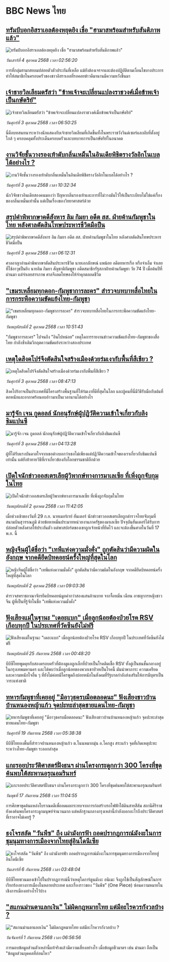 # BBC News ไทย## [ทรัมป์บอกอิสราเอลต้องหยุดยิง เชื่อ "ฮามาสพร้อมสำหรับสันติภาพแล้ว"](https://www.bbc.com/thai/articles/c4g9ynelen3o?at_medium=RSS&at_campaign=rss?at_campaign=githubrss)![ทรัมป์บอกอิสราเอลต้องหยุดยิง เชื่อ "ฮามาสพร้อมสำหรับสันติภาพแล้ว"](https://ichef.bbci.co.uk/ace/ws/240/cpsprodpb/61b1/live/9db56a10-a0cc-11f0-928c-71dbb8619e94.jpg)_วันเสาร์ที่ 4 ตุลาคม 2568 เวลา 02:56:20_การที่กลุ่มฮามาสยอมปล่อยตัวตัวประกันที่เหลือ แม้ยังต้องเจรจาและต้องปฏิบัติตามเงื่อนไขบางประการ ทำให้สมาชิกในครอบครัวของชาวอิสราเอลที่รอคอยข่าวดีมานานมีความหวังขึ้นมา## [เจ้าชายวิลเลียมตรัสว่า "ข้าพเจ้าจะเปลี่ยนแปลงราชวงศ์เมื่อข้าพเจ้าเป็นกษัตริย์"](https://www.bbc.com/thai/articles/cx2xkvq0ql4o?at_medium=RSS&at_campaign=rss?at_campaign=githubrss)![เจ้าชายวิลเลียมตรัสว่า "ข้าพเจ้าจะเปลี่ยนแปลงราชวงศ์เมื่อข้าพเจ้าเป็นกษัตริย์"](https://ichef.bbci.co.uk/ace/ws/240/cpsprodpb/58f6/live/d9b19600-9fb0-11f0-8410-854cfa733f11.jpg)_วันศุกร์ที่ 3 ตุลาคม 2568 เวลา 06:50:25_นี่คือบทสนทนาระหว่างนักแสดงกับเจ้าชายวิลเลียมที่เกิดขึ้นทั้งในพระราชวังวินด์เซอร์และผับที่ตั้งอยู่ใกล้ ๆ ครอบคลุมทั้งประเด็นครอบครัวและบทบาทการเป็นกษัตริย์ในอนาคต## [งานวิจัยชั้นวางรองเท้าดับกลิ่นเหม็นในอินเดียพิชิตรางวัลอิกโนเบลได้อย่างไร ?](https://www.bbc.com/thai/articles/c75qk7n79e3o?at_medium=RSS&at_campaign=rss?at_campaign=githubrss)![งานวิจัยชั้นวางรองเท้าดับกลิ่นเหม็นในอินเดียพิชิตรางวัลอิกโนเบลได้อย่างไร ?](https://ichef.bbci.co.uk/ace/ws/240/cpsprodpb/957d/live/a2e9fa90-9d21-11f0-b741-177e3e2c2fc7.jpg)_วันศุกร์ที่ 3 ตุลาคม 2568 เวลา 10:32:34_นักวิจัยชาวอินเดียสองคนมองว่า ปัญหากลิ่นรองเท้าและการที่ไม่วางมันไว้ให้เป็นระเบียบไม่ใช่แค่เรื่องของกลิ่นเหม็นเท่านั้น แต่เป็นเรื่องของวิทยาศาสตร์ด้วย## [สรุปคำพิพากษาคดีสังหาร ลิม กิมยา อดีต สส. ฝ่ายค้านกัมพูชาในไทย หลังศาลตัดสินโทษประหารชีวิตมือปืน](https://www.bbc.com/thai/articles/czdj2v50688o?at_medium=RSS&at_campaign=rss?at_campaign=githubrss)![สรุปคำพิพากษาคดีสังหาร ลิม กิมยา อดีต สส. ฝ่ายค้านกัมพูชาในไทย หลังศาลตัดสินโทษประหารชีวิตมือปืน](https://ichef.bbci.co.uk/ace/ws/240/cpsprodpb/5605/live/d2c82dd0-a01f-11f0-a161-ab40661a802f.jpg)_วันศุกร์ที่ 3 ตุลาคม 2568 เวลา 06:12:31_ศาลอาญาอ่านคำพิพากษาตัดสินประหารชีวิต นายเอกลักษณ์ แพน้อย อดีตทหารเรือ หรือจ่าเอ็ม จำเลยที่ใช้อาวุธปืนยิง นายลิม กิมยา สัญชาติกัมพูชา อดีตสมาชิกรัฐสภาฝ่ายค้านกัมพูชา วัย 74 ปี เมื่อต้นปีที่ผ่านมา แต่จำเลยสารภาพ ศาลจึงลดโทษลงให้จำคุกตลอดชีวิต## ["เขมรเหลี่ยมทุกดอก-กัมพูชาการละคร" สำรวจบทบาทสื่อไทยในการกระพือความขัดแย้งไทย-กัมพูชา](https://www.bbc.com/thai/articles/czx02z3047ko?at_medium=RSS&at_campaign=rss?at_campaign=githubrss)!["เขมรเหลี่ยมทุกดอก-กัมพูชาการละคร" สำรวจบทบาทสื่อไทยในการกระพือความขัดแย้งไทย-กัมพูชา](https://ichef.bbci.co.uk/ace/ws/240/cpsprodpb/bdcc/live/a69cfd00-9f7d-11f0-92db-77261a15b9d2.jpg)_วันพฤหัสบดีที่ 2 ตุลาคม 2568 เวลา 10:51:43_"กัมพูชาการละคร" ไปจนถึง "อินไปหน่อย" เหตุใดการรายงานข่าวความขัดแย้งไทย-กัมพูชาของสื่อไทย กำลังซ้ำเติมวิกฤตความขัดแย้งระหว่างสองประเทศ## [เหตุใดสิงคโปร์จึงตัดสินใจสร้างเมืองด้วยร่มเงากับพื้นที่สีเขียว ?](https://www.bbc.com/thai/articles/c3w53377g5do?at_medium=RSS&at_campaign=rss?at_campaign=githubrss)![เหตุใดสิงคโปร์จึงตัดสินใจสร้างเมืองด้วยร่มเงากับพื้นที่สีเขียว ?](https://ichef.bbci.co.uk/ace/ws/240/cpsprodpb/48c6/live/e5ef55e0-9dbe-11f0-928c-71dbb8619e94.jpg)_วันศุกร์ที่ 3 ตุลาคม 2568 เวลา 08:47:13_สิงคโปร์อาจเป็นประเทศที่มีโครงสร้างพื้นฐานที่ให้ร่มเงาที่ดีที่สุดในโลก และผู้คนที่นี่มีวิธีรับมือกับฝนที่ตกหนักและอากาศร้อนอบอ้าวมาเป็นเวลานานได้อย่างไร## [มารู้จัก เจน กูดอลล์ นักอนุรักษ์ผู้ปฏิวัติความเข้าใจเกี่ยวกับลิงชิมแปนซี ](https://www.bbc.com/thai/articles/cr70p7nk4m9o?at_medium=RSS&at_campaign=rss?at_campaign=githubrss)![มารู้จัก เจน กูดอลล์ นักอนุรักษ์ผู้ปฏิวัติความเข้าใจเกี่ยวกับลิงชิมแปนซี ](https://ichef.bbci.co.uk/ace/ws/240/cpsprodpb/ee20/live/7cb7c620-9f3f-11f0-ae0a-55b6bfe33aa2.jpg)_วันศุกร์ที่ 3 ตุลาคม 2568 เวลา 04:13:28_ผู้ที่ได้รับแรงบันดาลใจจากเธอต่างบอกว่าเธอไม่เพียงแต่ปฏิวัติความเข้าใจของเราเกี่ยวกับชิมแปนซีเท่านั้น แต่ยังท้าทายวิธีที่เราเกี่ยวข้องกับโลกธรรมชาติอีกด้วย## [เปิดใจนักข่าวออสเตรเลียผู้วิพากษ์ทางการมาเลเซีย ที่เพิ่งถูกจับกุมในไทย](https://www.bbc.com/thai/articles/cn4lpe071d9o?at_medium=RSS&at_campaign=rss?at_campaign=githubrss)![เปิดใจนักข่าวออสเตรเลียผู้วิพากษ์ทางการมาเลเซีย ที่เพิ่งถูกจับกุมในไทย](https://ichef.bbci.co.uk/ace/ws/240/cpsprodpb/30ef/live/4f9477a0-9f77-11f0-9ccd-4dc2d8fa5ad2.jpg)_วันพฤหัสบดีที่ 2 ตุลาคม 2568 เวลา 11:42:05_เมื่อช่วงเช้าของวันที่ 29 ก.ย. นายเมอร์เรย์ ฮันเตอร์ นักข่าวชาวออสเตรเลียถูกตำรวจไทยจับกุมที่สนามบินสุวรรณภูมิ ด้วยข้อหาหมิ่นประมาทหน่วยงานภาครัฐของมาเลเซีย ปัจจุบันฮันเตอร์ได้รับการปล่อยตัวหลังศาลให้ประกันตัว แต่พาสปอร์ตของเขาถูกเจ้าหน้าที่ยึดไว้ และจะต้องขึ้นศาลในวันที่ 17 พ.ย. นี้## [หญิงจีนผู้ได้ชื่อว่า "เทพีแห่งความมั่งคั่ง" ถูกตัดสินว่ามีความผิดในอังกฤษ จากคดียึดบิทคอยน์ครั้งใหญ่ที่สุดในโลก](https://www.bbc.com/thai/articles/c749dg9x2evo?at_medium=RSS&at_campaign=rss?at_campaign=githubrss)![หญิงจีนผู้ได้ชื่อว่า "เทพีแห่งความมั่งคั่ง" ถูกตัดสินว่ามีความผิดในอังกฤษ จากคดียึดบิทคอยน์ครั้งใหญ่ที่สุดในโลก](https://ichef.bbci.co.uk/ace/ws/240/cpsprodpb/5e08/live/38630a80-9dbd-11f0-92db-77261a15b9d2.jpg)_วันพฤหัสบดีที่ 2 ตุลาคม 2568 เวลา 09:03:36_ตำรวจสหราชอาณาจักรยึดบิทคอยน์มูลค่ากว่าสองแสนล้านบาท จากจื้อหมิ่น เฉียน อาชญากรหญิงชาวจีน ผู้ที่เป็นที่รู้จักในชื่อ "เทพีแห่งความมั่งคั่ง"## [ฟังเสียงแม่ในฐานะ "เดอะแบก" เมื่อลูกน้อยต้องป่วยโรค RSV เกือบทุกปี ในประเทศที่วัคซีนยังไม่ฟรี](https://www.bbc.com/thai/articles/cvgvr9m3kg2o?at_medium=RSS&at_campaign=rss?at_campaign=githubrss)![ฟังเสียงแม่ในฐานะ "เดอะแบก" เมื่อลูกน้อยต้องป่วยโรค RSV เกือบทุกปี ในประเทศที่วัคซีนยังไม่ฟรี](https://ichef.bbci.co.uk/ace/ws/240/cpsprodpb/e712/live/3b1666e0-992c-11f0-af62-91486a511a31.jpg)_วันพฤหัสบดีที่ 25 กันยายน 2568 เวลา 00:48:20_บีบีซีไทยพูดคุยกับสองครอบครัวที่ต้องดูแลลูกเล็กที่ป่วยเป็นโรคติดเชื้อ RSV ทั้งคู่เป็นชนชั้นกลางอยู่ในกรุงเทพมหานคร และได้พบว่าเมื่อลูกน้อยของพวกเขาป่วยเป็นโรคนี้ มันนำพาภาระ ความเครียด และความหนักใจอื่น ๆ ที่ยังไม่ค่อยมีใครพูดถึงบ่อยหนักในสังคมที่รัฐบาลกำลังส่งเสริมให้การมีบุตรเป็นวาระแห่งชาติ## [ทหารกัมพูชาที่เคยอยู่ "มีอาวุธครบมือตลอดนะ" ฟังเสียงชาวบ้านบ้านหนองหญ้าแก้ว จุดปะทะล่าสุดชายแดนไทย-กัมพูชา](https://www.bbc.com/thai/articles/c62ldp88l84o?at_medium=RSS&at_campaign=rss?at_campaign=githubrss)![ทหารกัมพูชาที่เคยอยู่ "มีอาวุธครบมือตลอดนะ" ฟังเสียงชาวบ้านบ้านหนองหญ้าแก้ว จุดปะทะล่าสุดชายแดนไทย-กัมพูชา](https://ichef.bbci.co.uk/ace/ws/240/cpsprodpb/d683/live/27625750-951a-11f0-b391-6936825093bd.jpg)_วันศุกร์ที่ 19 กันยายน 2568 เวลา 05:38:38_บีบีซีไทยลงพื้นที่สำรวจบ้านหนองหญ้าแก้ว ต.โนนหมากมุ่น อ.โคกสูง สระแก้ว จุดที่เกิดเหตุปะทะระหว่างไทย-กัมพูชา ระลอกล่าสุด## [แกะรอยประวัติศาสตร์ฝั่งธนฯ ผ่านโครงกระดูกกว่า 300 โครงที่ขุดค้นพบใต้สะพานอรุณอมรินทร์](https://www.bbc.com/thai/articles/cx2r4nl53leo?at_medium=RSS&at_campaign=rss?at_campaign=githubrss)![แกะรอยประวัติศาสตร์ฝั่งธนฯ ผ่านโครงกระดูกกว่า 300 โครงที่ขุดค้นพบใต้สะพานอรุณอมรินทร์](https://ichef.bbci.co.uk/ace/ws/240/cpsprodpb/34a6/live/54b03360-9391-11f0-9cf6-cbf3e73ce2b9.jpg)_วันพุธที่ 17 กันยายน 2568 เวลา 11:04:55_การศึกษาขุดค้นแหล่งโบราณคดีเพื่อลดผลกระทบจากการก่อสร้างรถไฟฟ้าใต้ดินสายสีส้ม สถานีศิริราช ยังคงค้นพบโครงกระดูกมนุษย์จำนวนมาก แต่หลักฐานกลางกรุงเหล่านี้กำลังบอกอะไรถึงประวัติศาสตร์ที่เราอาจไม่เคยรู้ ?## [ธงโจรสลัด "วันพีซ" ถึง เผ่ามังกรฟ้า ถอดปรากฏการณ์มังงะในการชุมนุมทางการเมืองจากไทยสู่อินโดนีเซีย](https://www.bbc.com/thai/articles/cm2123j7vlyo?at_medium=RSS&at_campaign=rss?at_campaign=githubrss)![ธงโจรสลัด "วันพีซ" ถึง เผ่ามังกรฟ้า ถอดปรากฏการณ์มังงะในการชุมนุมทางการเมืองจากไทยสู่อินโดนีเซีย](https://ichef.bbci.co.uk/ace/ws/240/cpsprodpb/5ae3/live/e67034c0-87bc-11f0-84c8-99de564f0440.jpg)_วันเสาร์ที่ 6 กันยายน 2568 เวลา 03:48:04_บีบีซีไทยชวนมองเข้าไปในปรากฏการณ์นี้ว่าเหตุใดการ์ตูนมังงะ อนิเมะ จึงถูกใช้เป็นสัญลักษณ์ในการเรียกร้องทางการเมืองในหลายประเทศ และเรื่องราวของ “วันพีซ” (One Piece)  ซ่อนความหมายในเชิงการเมืองอย่างไรไว้บ้าง## ["สแกนม่านตาแลกเงิน" ไม่ผิดกฎหมายไทย แต่มีอะไรควรกังวลบ้าง ?](https://www.bbc.com/thai/articles/ce83x2zgz4eo?at_medium=RSS&at_campaign=rss?at_campaign=githubrss)!["สแกนม่านตาแลกเงิน" ไม่ผิดกฎหมายไทย แต่มีอะไรควรกังวลบ้าง ?](https://ichef.bbci.co.uk/ace/ws/240/cpsprodpb/2eac/live/cfc707c0-84c0-11f0-9cf6-cbf3e73ce2b9.jpg)_วันจันทร์ที่ 1 กันยายน 2568 เวลา 06:56:56_การมอบข้อมูลส่วนตัวเหล่านี้แท้จริงแล้วมีความเสี่ยงอย่างไร เมื่อข้อมูลชีวมาตร เช่น ม่านตา ถือเป็น "ข้อมูลส่วนบุคคลที่อ่อนไหว"